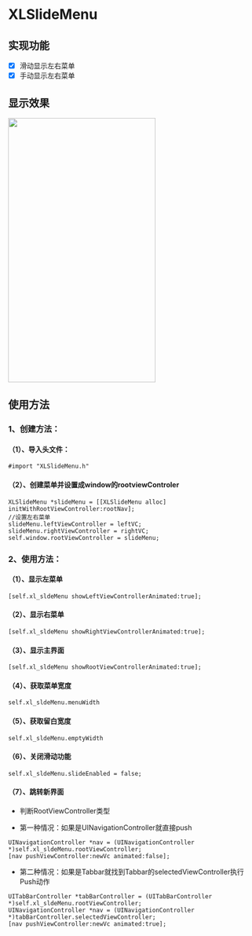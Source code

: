 # XLSlideMenu

## 实现功能

- [x] 滑动显示左右菜单
- [x] 手动显示左右菜单

## 显示效果

<img src="https://github.com/mengxianliang/XLSlideMenu/blob/master/GIF/1.gif" width=300 height=538 />

## 使用方法

### 1、创建方法：

#### （1）、导入头文件：

```objc
#import "XLSlideMenu.h"
```

#### （2）、创建菜单并设置成window的rootviewControler

```objc
XLSlideMenu *slideMenu = [[XLSlideMenu alloc] initWithRootViewController:rootNav];
//设置左右菜单
slideMenu.leftViewController = leftVC;
slideMenu.rightViewController = rightVC;
self.window.rootViewController = slideMenu;
```

### 2、使用方法：

#### （1）、显示左菜单

```objc
[self.xl_sldeMenu showLeftViewControllerAnimated:true];
```

#### （2）、显示右菜单

```objc
[self.xl_sldeMenu showRightViewControllerAnimated:true];
```

#### （3）、显示主界面

```objc
[self.xl_sldeMenu showRootViewControllerAnimated:true];
```

#### （4）、获取菜单宽度

```objc
self.xl_sldeMenu.menuWidth
```

#### （5）、获取留白宽度

```objc
self.xl_sldeMenu.emptyWidth
```

#### （6）、关闭滑动功能

```objc
self.xl_sldeMenu.slideEnabled = false;
```

#### （7）、跳转新界面

* 判断RootViewController类型

* 第一种情况：如果是UINavigationController就直接push

```objc
UINavigationController *nav = (UINavigationController *)self.xl_sldeMenu.rootViewController;
[nav pushViewController:newVc animated:false];
```

* 第二种情况：如果是Tabbar就找到Tabbar的selectedViewController执行Push动作

```objc
UITabBarController *tabBarController = (UITabBarController *)self.xl_sldeMenu.rootViewController;
UINavigationController *nav = (UINavigationController *)tabBarController.selectedViewController;
[nav pushViewController:newVc animated:true];
```
